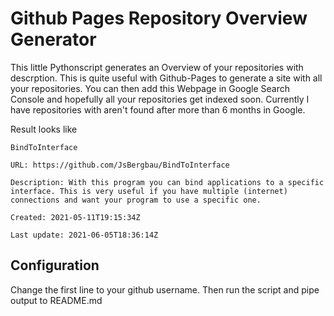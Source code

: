 # Github Pages Repository Overview Generator

This little Pythonscript generates an Overview of your repositories with descrption. This is quite useful with Github-Pages to generate a site with all your repositories. You can then add this Webpage in Google Search Console and hopefully all your repositories get indexed soon. Currently I have repositories with aren't found after more than 6 months in Google.

Result looks like

```
BindToInterface

URL: https://github.com/JsBergbau/BindToInterface

Description: With this program you can bind applications to a specific interface. This is very useful if you have multiple (internet) connections and want your program to use a specific one.

Created: 2021-05-11T19:15:34Z

Last update: 2021-06-05T18:36:14Z
```


## Configuration

Change the first line to your github username. Then run the script and pipe output to README.md
